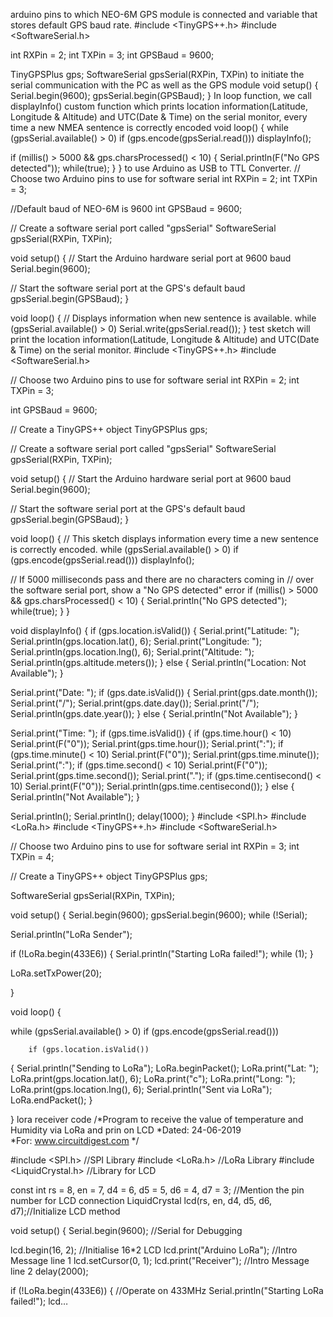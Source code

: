 arduino pins to which NEO-6M GPS module is connected and variable that stores default GPS baud rate.
#include <TinyGPS++.h>
#include <SoftwareSerial.h>

int RXPin = 2;
int TXPin = 3;
int GPSBaud = 9600;

TinyGPSPlus gps;
SoftwareSerial gpsSerial(RXPin, TXPin)
to initiate the serial communication with the PC as well as the GPS module
void setup()
{
  Serial.begin(9600);
  gpsSerial.begin(GPSBaud);
}
In loop function, we call displayInfo() custom function which prints location information(Latitude, Longitude & Altitude) and UTC(Date & Time) on the serial monitor, every time a new NMEA sentence is correctly encoded
void loop()
{
  while (gpsSerial.available() > 0)
    if (gps.encode(gpsSerial.read()))
      displayInfo();

  if (millis() > 5000 && gps.charsProcessed() < 10)
  {
    Serial.println(F("No GPS detected"));
    while(true);
  }
}
to use Arduino as USB to TTL Converter.
// Choose two Arduino pins to use for software serial
int RXPin = 2;
int TXPin = 3;

//Default baud of NEO-6M is 9600
int GPSBaud = 9600;

// Create a software serial port called "gpsSerial"
SoftwareSerial gpsSerial(RXPin, TXPin);

void setup()
{
  // Start the Arduino hardware serial port at 9600 baud
  Serial.begin(9600);

  // Start the software serial port at the GPS's default baud
  gpsSerial.begin(GPSBaud);
}

void loop()
{
  // Displays information when new sentence is available.
  while (gpsSerial.available() > 0)
    Serial.write(gpsSerial.read());
}
test sketch will print the location information(Latitude, Longitude & Altitude) and UTC(Date & Time) on the serial monitor.
#include <TinyGPS++.h>
#include <SoftwareSerial.h>

// Choose two Arduino pins to use for software serial
int RXPin = 2;
int TXPin = 3;

int GPSBaud = 9600;

// Create a TinyGPS++ object
TinyGPSPlus gps;

// Create a software serial port called "gpsSerial"
SoftwareSerial gpsSerial(RXPin, TXPin);

void setup()
{
  // Start the Arduino hardware serial port at 9600 baud
  Serial.begin(9600);

  // Start the software serial port at the GPS's default baud
  gpsSerial.begin(GPSBaud);
}

void loop()
{
  // This sketch displays information every time a new sentence is correctly encoded.
  while (gpsSerial.available() > 0)
    if (gps.encode(gpsSerial.read()))
      displayInfo();

  // If 5000 milliseconds pass and there are no characters coming in
  // over the software serial port, show a "No GPS detected" error
  if (millis() > 5000 && gps.charsProcessed() < 10)
  {
    Serial.println("No GPS detected");
    while(true);
  }
}

void displayInfo()
{
  if (gps.location.isValid())
  {
    Serial.print("Latitude: ");
    Serial.println(gps.location.lat(), 6);
    Serial.print("Longitude: ");
    Serial.println(gps.location.lng(), 6);
    Serial.print("Altitude: ");
    Serial.println(gps.altitude.meters());
  }
  else
  {
    Serial.println("Location: Not Available");
  }
  
  Serial.print("Date: ");
  if (gps.date.isValid())
  {
    Serial.print(gps.date.month());
    Serial.print("/");
    Serial.print(gps.date.day());
    Serial.print("/");
    Serial.println(gps.date.year());
  }
  else
  {
    Serial.println("Not Available");
  }

  Serial.print("Time: ");
  if (gps.time.isValid())
  {
    if (gps.time.hour() < 10) Serial.print(F("0"));
    Serial.print(gps.time.hour());
    Serial.print(":");
    if (gps.time.minute() < 10) Serial.print(F("0"));
    Serial.print(gps.time.minute());
    Serial.print(":");
    if (gps.time.second() < 10) Serial.print(F("0"));
    Serial.print(gps.time.second());
    Serial.print(".");
    if (gps.time.centisecond() < 10) Serial.print(F("0"));
    Serial.println(gps.time.centisecond());
  }
  else
  {
    Serial.println("Not Available");
  }

  Serial.println();
  Serial.println();
  delay(1000);
}
#include <SPI.h>
#include <LoRa.h>
#include <TinyGPS++.h>
#include <SoftwareSerial.h>

// Choose two Arduino pins to use for software serial
int RXPin = 3;
int TXPin = 4;   

// Create a TinyGPS++ object
TinyGPSPlus gps;

SoftwareSerial gpsSerial(RXPin, TXPin);

void setup() {
  Serial.begin(9600);
   gpsSerial.begin(9600);
  while (!Serial);

  Serial.println("LoRa Sender");

  if (!LoRa.begin(433E6)) {
    Serial.println("Starting LoRa failed!");
    while (1);
  }

  LoRa.setTxPower(20);
  
}

void loop() {
  
 while (gpsSerial.available() > 0)
    if (gps.encode(gpsSerial.read()))
    
        if (gps.location.isValid())
  {
    Serial.println("Sending to LoRa");
    LoRa.beginPacket();
    LoRa.print("Lat: ");
    LoRa.print(gps.location.lat(), 6);
    LoRa.print("c");
    LoRa.print("Long: ");
    LoRa.print(gps.location.lng(), 6);
    Serial.println("Sent via LoRa");
    LoRa.endPacket();
  }

}
lora receiver code
 /*Program to receive the value of temperature and Humidity via LoRa and prin on LCD
 *Dated: 24-06-2019  
 *For: www.circuitdigest.com
 */

#include <SPI.h> //SPI Library 
#include <LoRa.h> //LoRa Library 
#include <LiquidCrystal.h> //Library for LCD

const int rs = 8, en = 7, d4 = 6, d5 = 5, d6 = 4, d7 = 3; //Mention the pin number for LCD connection
LiquidCrystal lcd(rs, en, d4, d5, d6, d7);//Initialize LCD method

void setup() {
  Serial.begin(9600); //Serial for Debugging 
  
  lcd.begin(16, 2); //Initialise 16*2 LCD
  lcd.print("Arduino LoRa"); //Intro Message line 1
  lcd.setCursor(0, 1);
  lcd.print("Receiver"); //Intro Message line 2
  delay(2000);
  
  if (!LoRa.begin(433E6)) { //Operate on 433MHz
    Serial.println("Starting LoRa failed!");
    lcd…
